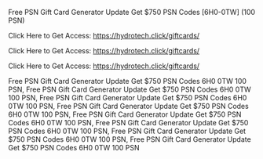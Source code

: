 Free PSN Gift Card Generator Update Get $750 PSN Codes [6H0-0TW] (100 PSN)

Click Here to Get Access: https://hydrotech.click/giftcards/

Click Here to Get Access: https://hydrotech.click/giftcards/

Click Here to Get Access: https://hydrotech.click/giftcards/

Free PSN Gift Card Generator Update Get $750 PSN Codes 6H0 0TW 100 PSN, Free PSN Gift Card Generator Update Get $750 PSN Codes 6H0 0TW 100 PSN, Free PSN Gift Card Generator Update Get $750 PSN Codes 6H0 0TW 100 PSN, Free PSN Gift Card Generator Update Get $750 PSN Codes 6H0 0TW 100 PSN, Free PSN Gift Card Generator Update Get $750 PSN Codes 6H0 0TW 100 PSN, Free PSN Gift Card Generator Update Get $750 PSN Codes 6H0 0TW 100 PSN, Free PSN Gift Card Generator Update Get $750 PSN Codes 6H0 0TW 100 PSN, Free PSN Gift Card Generator Update Get $750 PSN Codes 6H0 0TW 100 PSN
